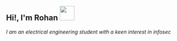 <h2> Hi!, I'm Rohan <img src="https://media.tenor.com/2rfC1FbsJSAAAAAM/smiling-survival-of-the-friendliest.gif" width="40"></h2>

*I am an electrical engineering student with a keen interest in infosec*
